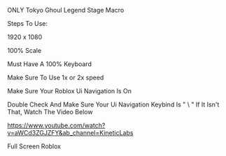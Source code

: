 ONLY Tokyo Ghoul Legend Stage Macro

Steps To Use:

1920 x 1080

100% Scale

Must Have A 100% Keyboard

Make Sure To Use 1x or 2x speed

Make Sure Your Roblox Ui Navigation Is On

Double Check And Make Sure Your Ui Navigation Keybind Is " \ " If It Isn't That, Watch The Video Below

https://www.youtube.com/watch?v=aWCd3ZGJZFY&ab_channel=KineticLabs 

Full Screen Roblox

